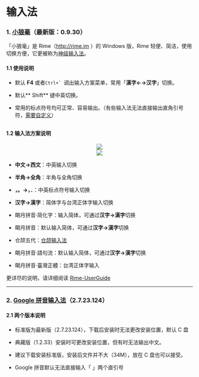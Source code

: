 # 输入法

### 1. [小狼毫](http://rime.im/)（最新版：0.9.30）

「小狼毫」是 Rime（http://rime.im ）的 Windows 版，Rime 轻便、简洁，使用切换方便，它更被称为[神级输入法](https://www.byvoid.com/blog/recommend-rime/)。

#### 1.1 使用说明

* 默认 **F4** 或者```Ctrl+` ```调出输入方案菜单，常用「**漢字←→汉字**」切换。

* 默认** Shift** 键中英切换。

* 常用的标点符号均可正常、容易输出。（有些输入法无法直接输出直角引号符，[需要自定义](http://www.jianshu.com/p/a625772deb01)）

## 

#### 1.2 输入法方案说明
<div style="text-align: center">
<img src="https://40.media.tumblr.com/f77b8c3e7a70d01333bb31472abe5273/tumblr_nw1nfoSXcE1uft3xho1_250.png"/>
</div>

<div style="text-align: center">
<img src="https://41.media.tumblr.com/b5c14ef59ac575c228954430b9ce4caa/tumblr_nw1nfoSXcE1uft3xho2_250.png"/>
</div>


* **中文→西文**：中英输入切换

* **半角→全角**：半角与全角切换

* **，。→，．**：中英标点符号输入切换

* **汉字→漢字**：简体字与台湾正体字输入切换

* 朙月拼音·简化字：输入简体，可通过**汉字→漢字**切换

* 朙月拼音：默认输入简体，可通过**汉字→漢字**切换

* 仓颉五代：[仓颉输入法](https://zh.wikipedia.org/wiki/%E5%80%89%E9%A0%A1%E8%BC%B8%E5%85%A5%E6%B3%95)

* 朙月拼音·語句流：默认输入简体，可通过**汉字→漢字**切换

* 朙月拼音·臺灣正體：台湾正体字输入

更详尽的说明，请详细阅读 [Rime-UserGuide](https://github.com/rime/home/wiki/UserGuide)

---

### 2. [Google 拼音输入法](https://www.google.com/intl/zh-CN/ime/pinyin/)（2.7.23.124）

#### 2.1 两个版本说明

* 标准版为最新版（2.7.23.124），下载后安装时无法更改安装位置，默认 C 盘

* 典藏版（1.2.33）安装时可更改安装位置，但有时无法输出中文。

* 建议下载安装标准版，安装后文件并不大（34M），放在 C 盘也可以接受。

* Google 拼音默认无法直接输入「 」两个直引号



